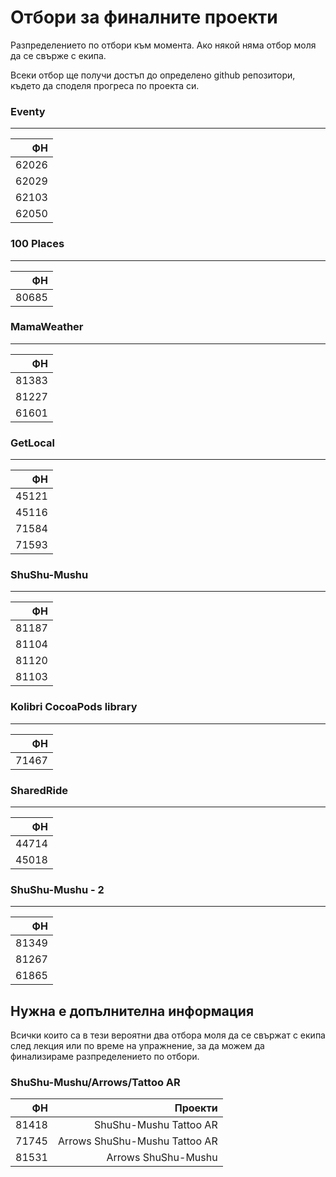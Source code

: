 # Отбори за финалните проекти

Разпределението по отбори към момента. Ако някой няма отбор моля да се свърже с екипа.

Всеки отбор ще получи достъп до определено github репозитори, където да споделя прогреса по проекта си.

### Eventy
---

| ФН    |
|------:|
| 62026 |
| 62029 |
| 62103 |
| 62050 |

                     

### 100 Places

---

| ФН    |
|------:|
| 80685 |

### MamaWeather
---

| ФН    |
|------:|
| 81383 |
| 81227 |
| 61601 |

### GetLocal
---

| ФН    |
|------:|
| 45121 |
| 45116 |
| 71584 |
| 71593 |

### ShuShu-Mushu
---

| ФН    |
|------:|
| 81187 |
| 81104 |
| 81120 |
| 81103 |       

### Kolibri CocoaPods library
---

| ФН    |
|------:|
| 71467 |

### SharedRide
---

| ФН    |
|------:|
| 44714 |
| 45018 |

### ShuShu-Mushu - 2
---
| ФН   |
|-----:|
|81349 |
|81267 |
|61865 |

## Нужна е допълнителна информация
Всички които са в тези вероятни два отбора моля да се свържат с екипа след лекция или по време на упражнение, за да можем да финализираме разпределението по отбори.


### ShuShu-Mushu/Arrows/Tattoo AR
| ФН    | Проекти|
|------:|-------:|
| 81418 |ShuShu-Mushu Tattoo AR |
| 71745 |Arrows ShuShu-Mushu Tattoo AR|
| 81531 |Arrows ShuShu-Mushu|

                 



                    


